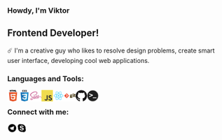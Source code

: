 ### Howdy, I'm Viktor

## Frontend Developer!
☄️ I'm a creative guy who likes to resolve design problems, create smart user interface, developing cool web applications.



### Languages and Tools:
<img align="left" alt="HTML5" width="26px" src="https://raw.githubusercontent.com/github/explore/80688e429a7d4ef2fca1e82350fe8e3517d3494d/topics/html/html.png" />
<img align="left" alt="CSS3" width="26px" src="https://raw.githubusercontent.com/github/explore/80688e429a7d4ef2fca1e82350fe8e3517d3494d/topics/css/css.png" />
<img align="left" alt="Sass" width="26px" src="https://raw.githubusercontent.com/github/explore/80688e429a7d4ef2fca1e82350fe8e3517d3494d/topics/sass/sass.png" />
<img align="left" alt="JavaScript" width="26px" src="https://raw.githubusercontent.com/github/explore/80688e429a7d4ef2fca1e82350fe8e3517d3494d/topics/javascript/javascript.png" />
<img align="left" alt="React" width="26px" src="https://raw.githubusercontent.com/github/explore/80688e429a7d4ef2fca1e82350fe8e3517d3494d/topics/react/react.png" />
<img align="left" alt="Git" width="26px" src="https://raw.githubusercontent.com/github/explore/80688e429a7d4ef2fca1e82350fe8e3517d3494d/topics/git/git.png" />
<img align="left" alt="GitHub" width="26px" src="https://raw.githubusercontent.com/github/explore/78df643247d429f6cc873026c0622819ad797942/topics/github/github.png" />
<img align="left" alt="HTML5" width="26px" src="https://raw.githubusercontent.com/github/explore/80688e429a7d4ef2fca1e82350fe8e3517d3494d/topics/terminal/terminal.png" />



<br/>

### Connect with me:
[<img align="left" alt="https://t.me/viktish" width="22px" src="https://raw.githubusercontent.com/Automattic/social-logos/98daee5f3e1c028b522c6c54357d4b53c1d69b14/sources/svg/telegram.svg" />][telegram]
[<img align="left" alt="https://join.skype.com/invite/n8QocqoxIzKd" width="22px" src="https://raw.githubusercontent.com/Automattic/social-logos/98daee5f3e1c028b522c6c54357d4b53c1d69b14/sources/svg/skype.svg" />][skype]

<br />


[telegram]: https://t.me/viktish
[skype]: https://join.skype.com/invite/n8QocqoxIzKd

